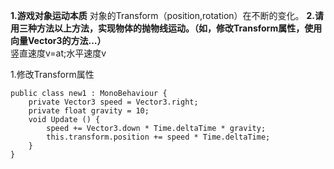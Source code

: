 **1.游戏对象运动本质**
对象的Transform（position,rotation）在不断的变化。
**2.请用三种方法以上方法，实现物体的抛物线运动。（如，修改Transform属性，使用向量Vector3的方法…）**<br>
竖直速度v=at;水平速度v<br>

1.修改Transform属性
```
public class new1 : MonoBehaviour {
	private Vector3 speed = Vector3.right;
	private float gravity = 10;
	void Update () {
		speed += Vector3.down * Time.deltaTime * gravity;
		this.transform.position += speed * Time.deltaTime;
	}
}

```
